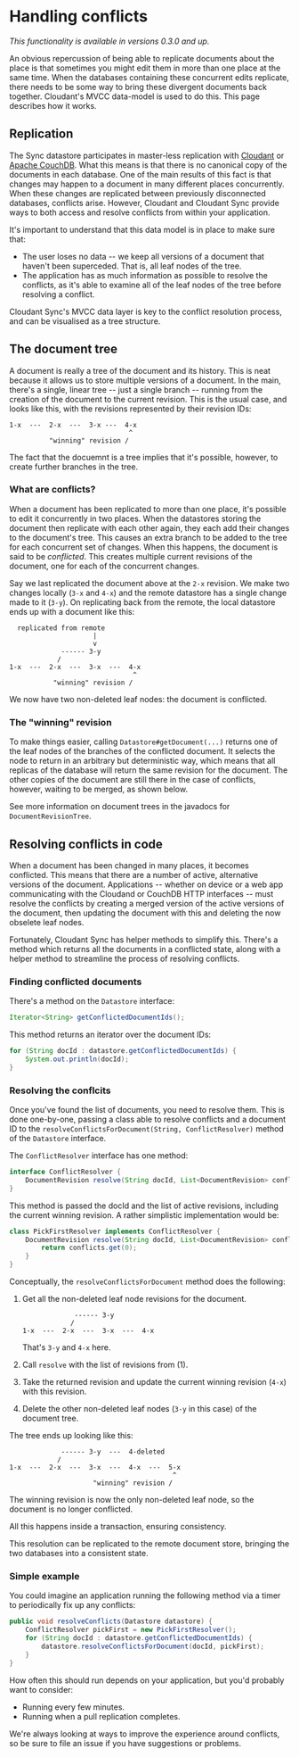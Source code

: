 # Handling conflicts

_This functionality is available in versions 0.3.0 and up._

An obvious repercussion of being able to replicate documents about the place
is that sometimes you might edit them in more than one place at the same time.
When the databases containing these concurrent edits replicate, there needs
to be some way to bring these divergent documents back together. Cloudant's
MVCC data-model is used to do this. This page describes how it works.

## Replication

The Sync datastore participates in master-less replication with
[Cloudant][cloudant]
or [Apache CouchDB][couch]. What this means is that there is no canonical
copy of the documents in each database. One of the main results of this
fact is that changes may happen to a document in many different places
concurrently. When these changes are replicated between previously
disconnected databases, conflicts arise. However, Cloudant and Cloudant
Sync provide ways to both access and resolve conflicts from within
your application.

It's important to understand that this data model is in place to make sure
that:

- The user loses no data -- we keep all versions of a document that
  haven't been superceded. That is, all leaf nodes of the tree.
- The application has as much information as possible to resolve the
  conflicts, as it's able to examine all of the leaf nodes of the
  tree before resolving a conflict.

Cloudant Sync's MVCC data layer is key to the conflict resolution process,
and can be visualised as a tree structure.

[couch]: http://couchdb.org/
[cloudant]: https://cloudant.com/

## The document tree

A document is really a tree of the document and its history. This is neat
because it allows us to store multiple versions of a document. In the main,
there's a single, linear tree -- just a single branch -- running from the
creation of the document to the current revision. This is the usual case,
and looks like this, with the revisions represented by their revision IDs:

```
1-x  ---  2-x  ---  3-x ---  4-x
                              ^
          "winning" revision /
```

The fact that the docuemnt
is a tree implies that it's possible, however, to create further branches
in the tree.

### What are conflicts?

When a document has been replicated to more than one place, it's possible to
edit it concurrently in two places. When the datastores storing the document
then replicate with each other again, they each add their changes to the
document's tree. This causes an extra branch to be added to the tree for
each concurrent set of changes. When this happens, the document is said to be
_conflicted_. This creates multiple current revisions of the document, one for
each of the concurrent changes.

Say we last replicated the document above at the `2-x` revision. We make
two changes locally (`3-x` and `4-x`) and the remote datastore has a single
change made to it (`3-y`). On replicating back from the remote, the local
datastore ends up with a document like this:

```
  replicated from remote
                     |
                     v
             ------ 3-y
            /
1-x  ---  2-x  ---  3-x  ---  4-x
                               ^
           "winning" revision /
```

We now have two non-deleted leaf nodes: the document is conflicted.

### The "winning" revision

To make things easier, calling `Datastore#getDocument(...)` returns one of
the leaf nodes of the branches of the conflicted document. It selects the
node to return in an arbitrary but deterministic way, which means that all
replicas of the database will return the same revision for the document. The
other copies of the document are still there in the case of conflicts,
however, waiting to be merged, as shown below.

See more information on document trees in the javadocs for
`DocumentRevisionTree`.

## Resolving conflicts in code

When a document has been changed in many places, it becomes
conflicted. This means that there are a number of active, alternative
versions of the document. Applications -- whether on device or a web app
communicating with the Cloudand or CouchDB HTTP interfaces -- must
resolve the conflicts by creating a merged version of the active versions
of the document, then updating the document with this and deleting the now
obselete leaf nodes.

Fortunately, Cloudant Sync has helper methods to simplify this. There's
a method which returns all the documents in a conflicted state, along with
a helper method to streamline the process of resolving conflicts.

### Finding conflicted documents

There's a method on the `Datastore` interface:

```java
Iterator<String> getConflictedDocumentIds();
```

This method returns an iterator over the document IDs:

```java
for (String docId : datastore.getConflictedDocumentIds) {
    System.out.println(docId);
}
```

### Resolving the conflcits

Once you've found the list of documents, you need to resolve them. This is
done one-by-one, passing a class able to resolve conflicts and a document
ID to the `resolveConflictsForDocument(String, ConflictResolver)` method
of the `Datastore` interface.

The `ConflictResolver` interface has one method:

```java
interface ConflictResolver {
    DocumentRevision resolve(String docId, List<DocumentRevision> conflicts);
}
```

This method is passed the docId and the list of active revisions, including
the current winning revision. A rather simplistic implementation would be:

```java
class PickFirstResolver implements ConflictResolver {
    DocumentRevision resolve(String docId, List<DocumentRevision> conflicts) {
        return conflicts.get(0);
    }
}
```

Conceptually, the `resolveConflictsForDocument` method does the following:

1. Get all the non-deleted leaf node revisions for the document.

    ```
                 ------ 3-y
                /
    1-x  ---  2-x  ---  3-x  ---  4-x
    ```

    That's `3-y` and `4-x` here.

2. Call `resolve` with the list of revisions from (1).
3. Take the returned revision and update the current winning revision (`4-x`)
   with this revision.
4. Delete the other non-deleted leaf nodes (`3-y` in this case) of the
   document tree.

The tree ends up looking like this:

```
             ------ 3-y  ---  4-deleted
            /
1-x  ---  2-x  ---  3-x  ---  4-x  ---  5-x
                                         ^
                     "winning" revision /
```

The winning revision is now the only non-deleted leaf node, so the document
is no longer conflicted.

All this happens inside a transaction, ensuring consistency.

This resolution can be replicated to the remote document store, bringing
the two databases into a consistent state.

### Simple example

You could imagine an application running the following method
via a timer to periodically fix up any conflicts:

```java
public void resolveConflicts(Datastore datastore) {
    ConflictResolver pickFirst = new PickFirstResolver();
    for (String docId : datastore.getConflictedDocumentIds) {
        datastore.resolveConflictsForDocument(docId, pickFirst);
    }
}
```

How often this should run depends on your application, but you'd probably
want to consider:

- Running every few minutes.
- Running when a pull replication completes.

We're always looking at ways to improve the experience around conflicts,
so be sure to file an issue if you have suggestions or problems.
